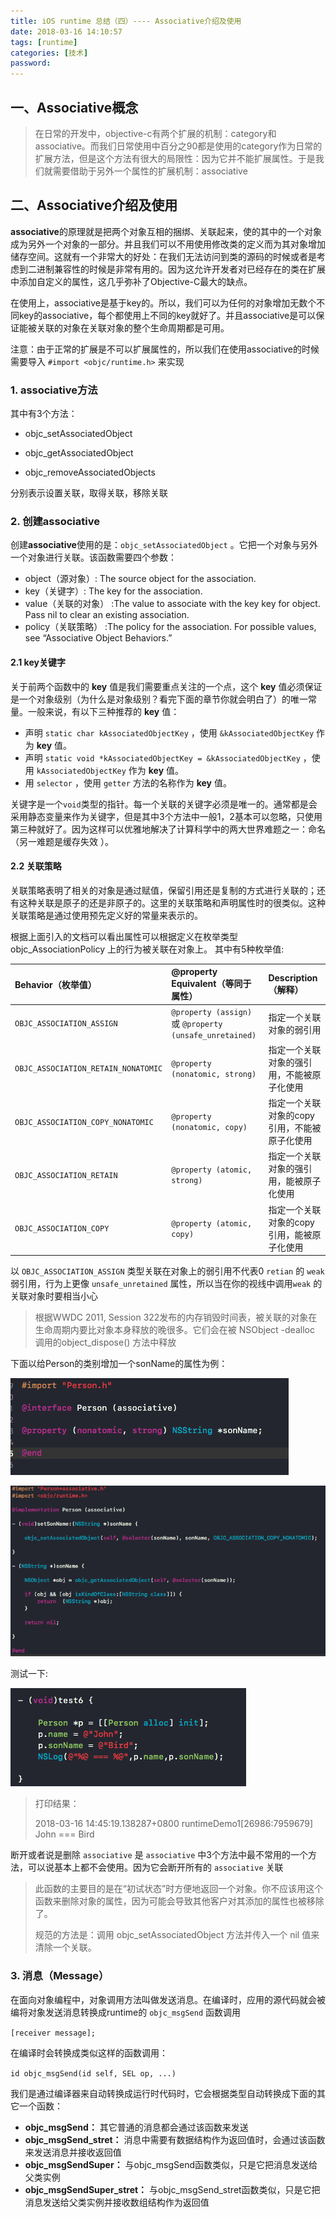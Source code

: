 ```yaml
---
title: iOS runtime 总结（四）---- Associative介绍及使用
date: 2018-03-16 14:10:57
tags: [runtime]
categories: [技术]
password:
---
```


## 一、Associative概念

> 在日常的开发中，objective-c有两个扩展的机制：category和associative。而我们日常使用中百分之90都是使用的category作为日常的扩展方法，但是这个方法有很大的局限性：因为它并不能扩展属性。于是我们就需要借助于另外一个属性的扩展机制：associative

## 二、Associative介绍及使用

**associative**的原理就是把两个对象互相的捆绑、关联起来，使的其中的一个对象成为另外一个对象的一部分。并且我们可以不用使用修改类的定义而为其对象增加储存空间。这就有一个非常大的好处：在我们无法访问到类的源码的时候或者是考虑到二进制兼容性的时候是非常有用的。因为这允许开发者对已经存在的类在扩展中添加自定义的属性，这几乎弥补了Objective-C最大的缺点。

在使用上，associative是基于key的。所以，我们可以为任何的对象增加无数个不同key的associative，每个都使用上不同的key就好了。并且associative是可以保证能被关联的对象在关联对象的整个生命周期都是可用。

注意：由于正常的扩展是不可以扩展属性的，所以我们在使用associative的时候需要导入 `#import <objc/runtime.h>` 来实现

### 1. associative方法

其中有3个方法：

   - objc_setAssociatedObject
	
   - objc_getAssociatedObject

   - objc_removeAssociatedObjects

分别表示设置关联，取得关联，移除关联


### 2. 创建associative 

创建**associative**使用的是：`objc_setAssociatedObject` 。它把一个对象与另外一个对象进行关联。该函数需要四个参数：

   - object（源对象）: The source object for the association.
   - key（关键字）: The key for the association.
   - value（关联的对象） :The value to associate with the key key for object. Pass nil to clear an existing association.
   - policy（关联策略） :The policy for the association. For possible values, see “Associative Object Behaviors.”

#### 2.1 key关键字

关于前两个函数中的 **key** 值是我们需要重点关注的一个点，这个 **key** 值必须保证是一个对象级别（为什么是对象级别？看完下面的章节你就会明白了）的唯一常量。一般来说，有以下三种推荐的 **key** 值：

   - 声明 `static char kAssociatedObjectKey` ，使用 `&kAssociatedObjectKey` 作为 **key** 值。
   - 声明 `static void *kAssociatedObjectKey = &kAssociatedObjectKey` ，使用 `kAssociatedObjectKey` 作为 **key** 值。
   - 用 `selector` ，使用 `getter` 方法的名称作为 **key** 值。


关键字是一个`void`类型的指针。每一个关联的关键字必须是唯一的。通常都是会采用静态变量来作为关键字，但是其中3个方法中一般1，2基本可以忽略，只使用第三种就好了。因为这样可以优雅地解决了计算科学中的两大世界难题之一：命名（另一难题是缓存失效 ）。

#### 2.2 关联策略

关联策略表明了相关的对象是通过赋值，保留引用还是复制的方式进行关联的；还有这种关联是原子的还是非原子的。这里的关联策略和声明属性时的很类似。这种关联策略是通过使用预先定义好的常量来表示的。

根据上面引入的文档可以看出属性可以根据定义在枚举类型 objc_AssociationPolicy 上的行为被关联在对象上。 其中有5种枚举值:

| Behavior（枚举值）| @property Equivalent（等同于属性）| Description（解释）|
|:------------- |:---------------| :-------------|
| `OBJC_ASSOCIATION_ASSIGN`      | `@property (assign)` 或 `@property (unsafe_unretained)` |         指定一个关联对象的弱引用 |
| `OBJC_ASSOCIATION_RETAIN_NONATOMIC` | `@property (nonatomic, strong)` | 指定一个关联对象的强引用，不能被原子化使用 |
| `OBJC_ASSOCIATION_COPY_NONATOMIC` | `@property (nonatomic, copy)` | 指定一个关联对象的copy引用，不能被原子化使用 |
| `OBJC_ASSOCIATION_RETAIN` | `@property (atomic, strong)` | 指定一个关联对象的强引用，能被原子化使用 |
| `OBJC_ASSOCIATION_COPY` | `@property (atomic, copy)` | 指定一个关联对象的copy引用，能被原子化使用 |

以 `OBJC_ASSOCIATION_ASSIGN` 类型关联在对象上的弱引用不代表0 `retian` 的 `weak` 弱引用，行为上更像 `unsafe_unretained` 属性，所以当在你的视线中调用`weak` 的关联对象时要相当小心

> 根据WWDC 2011, Session 322发布的内存销毁时间表，被关联的对象在生命周期内要比对象本身释放的晚很多。它们会在被 NSObject -dealloc 调用的object_dispose() 方法中释放

下面以给Person的类别增加一个sonName的属性为例：

![picture1](https://raw.githubusercontent.com/lishibo-iOS/pictures/master/blog9pic/1.png)

![picture2](https://raw.githubusercontent.com/lishibo-iOS/pictures/master/blog9pic/2.png)

测试一下:

![picture3](https://raw.githubusercontent.com/lishibo-iOS/pictures/master/blog9pic/3.png)

> 打印结果：
> 
> 2018-03-16 14:45:19.138287+0800 runtimeDemo1[26986:7959679] John === Bird

断开或者说是删除 `associative` 是 `associative` 中3个方法中最不常用的一个方法，可以说基本上都不会使用。因为它会断开所有的 `associative` 关联

> 此函数的主要目的是在“初试状态”时方便地返回一个对象。你不应该用这个函数来删除对象的属性，因为可能会导致其他客户对其添加的属性也被移除了。
>
> 规范的方法是：调用 objc_setAssociatedObject 方法并传入一个 nil 值来清除一个关联。

### 3. 消息（Message） 

在面向对象编程中，对象调用方法叫做发送消息。在编译时，应用的源代码就会被编将对象发送消息转换成runtime的 `objc_msgSend` 函数调用

`[receiver message];` 

在编译时会转换成类似这样的函数调用：

`id objc_msgSend(id self, SEL op, ...)`

我们是通过编译器来自动转换成运行时代码时，它会根据类型自动转换成下面的其它一个函数：

 - **objc_msgSend：** 其它普通的消息都会通过该函数来发送
 - **objc_msgSend_stret：** 消息中需要有数据结构作为返回值时，会通过该函数来发送消息并接收返回值
 - **objc_msgSendSuper：** 与objc_msgSend函数类似，只是它把消息发送给父类实例
 - **objc_msgSendSuper_stret：** 与objc_msgSend_stret函数类似，只是它把消息发送给父类实例并接收数组结构作为返回值


